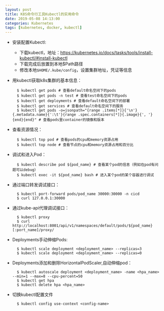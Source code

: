 ```yaml
---
layout: post
title: K8S命令行工具Kubectl的实用命令
date: 2019-05-08 14:13:00 
categories: Kubernetes
tags: [kubernetes, docker, kubectl]
---
```

- 安装配置Kubectl:
    - 下载kubectl，地址：https://kubernetes.io/docs/tasks/tools/install-kubectl/#install-kubectl
    - 下载完成后放置到本地$Path路径
    - 修改本地`$HOME/.kube/config`，设置集群地址，凭证等信息
- 用kubectl获取k8s集群的基本信息：

        $ kubectl get pods # 查看default命名空间下的pods
        $ kubectl get pods -n test # 查看test命名空间下的pods
        $ kubectl get deployments # 查看default命名空间下的部署
        $ kubectl get services # 查看default命名空间下的服务
        $ kubectl get pods -o=jsonpath="{range .items[*]}{'\n'}{.metadata.name}{':\t'}{range .spec.containers[*]}{.image}{', '}{end}{end}" # 查看pods里container的镜像和版本

- 查看资源情况：

        $ kubectl top pod # 查看pods的cpu和memory资源占用
        $ kubectl top node # 查看节点的cpu和memory资源占用和百分比

- 调试和进入Pod：

        $ kubectl describe pod ${pod_name} # 查看某个pod的信息（例如在pod有问题可以debug）
        $ kubectl exec -it ${pod_name} bash # 进入某个pod的某个容器进行调试

- 通过端口转发调试接口：
  
        $ kubectl port-forward pods/pod_name 30000:30000 -n cicd
        $ curl 127.0.0.1:30000

- 通过kube-api代理调试接口：

        $ kubectl proxy
        $ curl http://localhost:8001/api/v1/namespaces/default/pods/${pod_name}[:port_name]/proxy/

- Deployments手动伸缩Pods:

        $ kubectl scale deployment <deployment_name> --replicas=3
        $ kubectl scale deployment <deployment_name> --replicas=0

- Deployments添加和删除HorizontalPodScaler,自动伸缩pod：

        $ kubectl autoscale deployment <deployment_name> -name <hpa_name> --min=1 --max=8 --cpu-percent=50
        $ kubectl get hpa
        $ kubectl delete hpa <hpa_name>


- 切换kubectl配置文件
 

        $ kubectl config use-context <config-name>